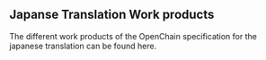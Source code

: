## Japanse Translation Work products

The different work products of the OpenChain specification for the japanese translation can be found here. 
